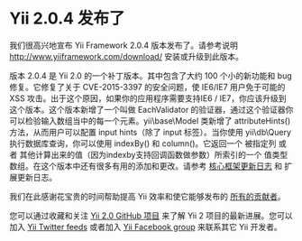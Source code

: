 # Yii 2.0.4 发布了 #

我们很高兴地宣布 Yii Framework 2.0.4 版本发布了。请参考说明 http://www.yiiframework.com/download/ 安装或升级到此版本。

版本 2.0.4 是 Yii 2.0 的一个补丁版本。其中包含了大约 100 个小的新功能和 bug 修复。它修复了关于 CVE-2015-3397 的安全问题，使 IE6/IE7 用户免于可能的 XSS 攻击。出于这个原因，如果你的应用程序需要支持IE6 / IE7，你应该升级到这个版本。这个版本新增了一个叫做 EachValidator 的验证器，通过这个验证器你可以检验输入数组当中的每一个元素。yii\base\Model 类新增了 attributeHints()  方法，从而用户可以配置 input hints（除了 input 标签）。当你使用 yii\db\Query 执行数据库查询，你可以使用 indexBy() 和 column()。它返回一个 被指定列 或者 其他计算出来的值（因为indexby支持回调函数做参数）所索引的一个 值类型数组。在这个版本中还有很多有用的添加和更改。请参考 [核心框架更新日志](https://github.com/yiisoft/yii2/blob/2.0.4/framework/CHANGELOG.md) 和 扩展更新日志。

我们在此感谢花宝贵的时间帮助提高 Yii 效率和使它能够发布的 [所有的贡献者](https://github.com/yiisoft/yii2/graphs/contributors)。

您可以通过收藏和关注 [Yii 2.0 GitHub 项目](https://github.com/yiisoft/yii2) 来了解 Yii 2 项目的最新进展。您可以加入 [Yii Twitter feeds](https://twitter.com/yiiframework) 或者加入 [Yii Facebook group](https://www.facebook.com/groups/yiitalk/) 来联系其它 Yii 开发者。
